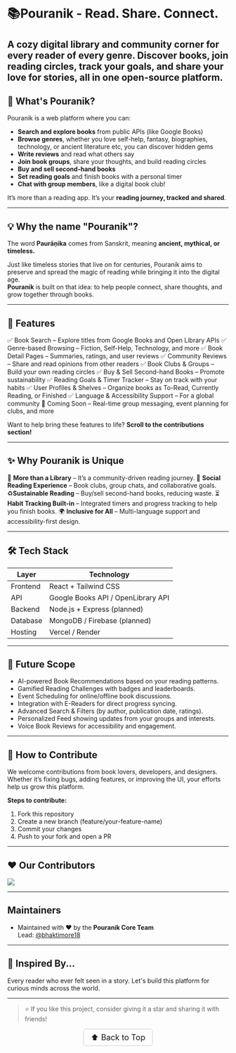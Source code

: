 # 📚Pouranik - Read. Share. Connect.

A cozy digital library and community corner for every reader of every genre. 
Discover books, join reading circles, track your goals, and share your love for stories, all in one open-source platform.
---

## 🌟 What's Pouranik?

Pouranik is a web platform where you can:

- **Search and explore books** from public APIs (like Google Books)
- **Browse genres**, whether you love self-help, fantasy, biographies, technology, or ancient literature etc, you can discover hidden gems
- **Write reviews** and read what others say
- **Join book groups**, share your thoughts, and build reading circles
- **Buy and sell second-hand books**
- **Set reading goals** and finish books with a personal timer
- **Chat with group members**, like a digital book club!

It’s more than a reading app. It’s your **reading journey, tracked and shared**.

---

## 💡 Why the name **"Pouranik"**?

The word **Paurāṇika** comes from Sanskrit, meaning **ancient, mythical, or timeless.**

Just like timeless stories that live on for centuries, Pouranik aims to preserve and spread the magic of reading while bringing it into the digital age.  
**Pouranik** is built on that idea: to help people connect, share thoughts, and grow together through books.

---

## 🚀 Features
✅ Book Search – Explore titles from Google Books and Open Library APIs
✅ Genre-based Browsing – Fiction, Self-Help, Technology, and more
✅ Book Detail Pages – Summaries, ratings, and user reviews
✅ Community Reviews – Share and read opinions from other readers
✅ Book Clubs & Groups – Build your own reading circles
✅ Buy & Sell Second-hand Books – Promote sustainability
✅ Reading Goals & Timer Tracker – Stay on track with your habits
✅ User Profiles & Shelves – Organize books as To-Read, Currently Reading, or Finished
✅ Language & Accessibility Support – For a global community
🚧 Coming Soon – Real-time group messaging, event planning for clubs, and more

Want to help bring these features to life? **Scroll to the contributions section!**

---

## ✨ Why Pouranik is Unique
📖 **More than a Library** – It’s a community-driven reading journey.
🤝 **Social Reading Experience** – Book clubs, group chats, and collaborative goals.
♻️**Sustainable Reading** – Buy/sell second-hand books, reducing waste.
⏳ **Habit Tracking Built-in** – Integrated timers and progress tracking to help you finish books.
🌍 **Inclusive for All** – Multi-language support and accessibility-first design.

---

## 🛠 Tech Stack

| Layer    | Technology                         |
| -------- | ---------------------------------- |
| Frontend | React + Tailwind CSS               |
| API      | Google Books API / OpenLibrary API |
| Backend  | Node.js + Express (planned)        |
| Database | MongoDB / Firebase (planned)       |
| Hosting  | Vercel / Render                    |

---

## 🔮 Future Scope
* AI-powered Book Recommendations based on your reading patterns.
* Gamified Reading Challenges with badges and leaderboards.
* Event Scheduling for online/offline book discussions.
* Integration with E-Readers for direct progress syncing.
* Advanced Search & Filters (by author, publication date, ratings).
* Personalized Feed showing updates from your groups and interests.
* Voice Book Reviews for accessibility and engagement.

---

## 🤝 How to Contribute
We welcome contributions from book lovers, developers, and designers.
Whether it’s fixing bugs, adding features, or improving the UI, your efforts help us grow this platform.

**Steps to contribute:**
1. Fork this repository
2. Create a new branch (feature/your-feature-name)
3. Commit your changes
4. Push to your fork and open a PR

---

## ❤️ Our Contributors
<a href="https://github.com/bhaktimore18/pouranik/graphs/contributors">
  <img src="https://contrib.rocks/image?repo=bhaktimore18/Pouranik" />
</a>

---

## Maintainers

- Maintained with ❤️ by the **Pouranik Core Team**  
  Lead: [@bhaktimore18](https://github.com/BhaktiMore18)

---

## 📌 Inspired By...

Every reader who ever felt seen in a story. Let's build this platform for curious minds across the world.

---

> ⭐ If you like this project, consider giving it a star and sharing it with friends!

<p align="center">
  <a href="#top" style="font-size: 18px; padding: 8px 16px; display: inline-block; border: 1px solid #ccc; border-radius: 6px; text-decoration: none;">
    ⬆️ Back to Top
  </a>
</p>


